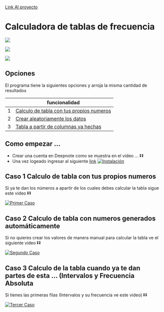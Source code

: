
[Link Al proyecto](https://deepnote.com/workspace/boligames/project/STATS-qeCoc1AzQwWv_Wbi6-iX0g/%2Fstats.ipynb)

# Calculadora de tablas de frecuencia

![](https://i.ibb.co/sJQfZzY/img1.png) 

![](https://i.ibb.co/DpmPCFC/2.png) 

![](https://i.ibb.co/kx52Kz4/3.png) 





## Opciones

El programa tiene la siguientes opciones y arroja la misma cantidad de resultados 

|  | funcionalidad |
| ------ | ------ |
| 1 | [Calculo de tabla con tus propios numeros](#item1)|
| 2| [Crear aleatoriamente los datos](#item2) |
| 3 | [Tabla a partir de columnas ya hechas](#item3)  |

## Como empezar ...
- Crear una cuenta en Deepnote como se muestra en el video ... ⏬⏬
- Una vez logeado ingresar al siguiente [link](https://deepnote.com/workspace/boligames/project/STATS-qeCoc1AzQwWv_Wbi6-iX0g/%2Fstats.ipynb)
[![Instalación](https://i.ibb.co/T07YGJN/miniatura-1.png)](https://youtu.be/kfRi8fYHJ2k)



<a name="item1"></a>
## Caso 1 Calculo de tabla con tus propios numeros


Si ya te dan los números a apartir de los cuales debes calcular la tabla sigue este video ⏬⏬


[![Primer Caso](https://i.ibb.co/7r5xdNp/MINIATURA-1-5.png)](https://youtu.be/UbVOHWpomBY)


<a name="item2"></a>
## Caso 2 Calculo de tabla con numeros generados automáticamente
Si no quieres crear los valores de manera manual para calcular la tabla ve el siguiente video ⏬⏬

[![Segundo Caso](https://i.ibb.co/87qb0Zz/miniatura-2.png)](https://youtu.be/czm7eF9f23M)


<a name="item3"></a>
## Caso 3 Calculo de la tabla cuando ya te dan partes de esta ... (Intervalos y Frecuencia Absoluta
Si tienes las primeras filas (Intervalos y su frecuencia ve este video) ⏬⏬

[![Tercer Caso](https://i.ibb.co/7K8x9J3/miniatura-3.png)](https://youtu.be/RTQjZVFCa3s)



